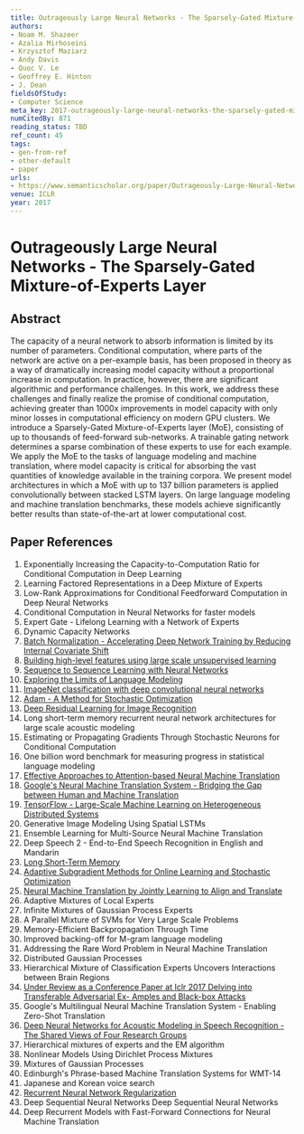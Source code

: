 ```yaml
---
title: Outrageously Large Neural Networks - The Sparsely-Gated Mixture-of-Experts Layer
authors:
- Noam M. Shazeer
- Azalia Mirhoseini
- Krzysztof Maziarz
- Andy Davis
- Quoc V. Le
- Geoffrey E. Hinton
- J. Dean
fieldsOfStudy:
- Computer Science
meta_key: 2017-outrageously-large-neural-networks-the-sparsely-gated-mixture-of-experts-layer
numCitedBy: 871
reading_status: TBD
ref_count: 45
tags:
- gen-from-ref
- other-default
- paper
urls:
- https://www.semanticscholar.org/paper/Outrageously-Large-Neural-Networks:-The-Layer-Shazeer-Mirhoseini/510e26733aaff585d65701b9f1be7ca9d5afc586?sort=total-citations
venue: ICLR
year: 2017
---
```


# Outrageously Large Neural Networks - The Sparsely-Gated Mixture-of-Experts Layer

## Abstract

The capacity of a neural network to absorb information is limited by its number of parameters. Conditional computation, where parts of the network are active on a per-example basis, has been proposed in theory as a way of dramatically increasing model capacity without a proportional increase in computation. In practice, however, there are significant algorithmic and performance challenges. In this work, we address these challenges and finally realize the promise of conditional computation, achieving greater than 1000x improvements in model capacity with only minor losses in computational efficiency on modern GPU clusters. We introduce a Sparsely-Gated Mixture-of-Experts layer (MoE), consisting of up to thousands of feed-forward sub-networks. A trainable gating network determines a sparse combination of these experts to use for each example. We apply the MoE to the tasks of language modeling and machine translation, where model capacity is critical for absorbing the vast quantities of knowledge available in the training corpora. We present model architectures in which a MoE with up to 137 billion parameters is applied convolutionally between stacked LSTM layers. On large language modeling and machine translation benchmarks, these models achieve significantly better results than state-of-the-art at lower computational cost.

## Paper References

1. Exponentially Increasing the Capacity-to-Computation Ratio for Conditional Computation in Deep Learning
2. Learning Factored Representations in a Deep Mixture of Experts
3. Low-Rank Approximations for Conditional Feedforward Computation in Deep Neural Networks
4. Conditional Computation in Neural Networks for faster models
5. Expert Gate - Lifelong Learning with a Network of Experts
6. Dynamic Capacity Networks
7. [Batch Normalization - Accelerating Deep Network Training by Reducing Internal Covariate Shift](2015-batch-normalization-accelerating-deep-network-training-by-reducing-internal-covariate-shift)
8. [Building high-level features using large scale unsupervised learning](2013-building-high-level-features-using-large-scale-unsupervised-learning)
9. [Sequence to Sequence Learning with Neural Networks](2014-sequence-to-sequence-learning-with-neural-networks)
10. [Exploring the Limits of Language Modeling](2016-exploring-the-limits-of-language-modeling)
11. [ImageNet classification with deep convolutional neural networks](2012-alexnet.md)
12. [Adam - A Method for Stochastic Optimization](2015-adam-a-method-for-stochastic-optimization)
13. [Deep Residual Learning for Image Recognition](2015-resnet.md)
14. Long short-term memory recurrent neural network architectures for large scale acoustic modeling
15. Estimating or Propagating Gradients Through Stochastic Neurons for Conditional Computation
16. One billion word benchmark for measuring progress in statistical language modeling
17. [Effective Approaches to Attention-based Neural Machine Translation](2015-effective-approaches-to-attention-based-neural-machine-translation)
18. [Google's Neural Machine Translation System - Bridging the Gap between Human and Machine Translation](2016-google-s-neural-machine-translation-system-bridging-the-gap-between-human-and-machine-translation)
19. [TensorFlow - Large-Scale Machine Learning on Heterogeneous Distributed Systems](2016-tensorflow-large-scale-machine-learning-on-heterogeneous-distributed-systems)
20. Generative Image Modeling Using Spatial LSTMs
21. Ensemble Learning for Multi-Source Neural Machine Translation
22. Deep Speech 2 - End-to-End Speech Recognition in English and Mandarin
23. [Long Short-Term Memory](1997-long-short-term-memory)
24. [Adaptive Subgradient Methods for Online Learning and Stochastic Optimization](2010-adaptive-subgradient-methods-for-online-learning-and-stochastic-optimization)
25. [Neural Machine Translation by Jointly Learning to Align and Translate](2015-neural-machine-translation-by-jointly-learning-to-align-and-translate)
26. Adaptive Mixtures of Local Experts
27. Infinite Mixtures of Gaussian Process Experts
28. A Parallel Mixture of SVMs for Very Large Scale Problems
29. Memory-Efficient Backpropagation Through Time
30. Improved backing-off for M-gram language modeling
31. Addressing the Rare Word Problem in Neural Machine Translation
32. Distributed Gaussian Processes
33. Hierarchical Mixture of Classification Experts Uncovers Interactions between Brain Regions
34. [Under Review as a Conference Paper at Iclr 2017 Delving into Transferable Adversarial Ex- Amples and Black-box Attacks](2016-under-review-as-a-conference-paper-at-iclr-2017-delving-into-transferable-adversarial-ex-amples-and-black-box-attacks)
35. Google's Multilingual Neural Machine Translation System - Enabling Zero-Shot Translation
36. [Deep Neural Networks for Acoustic Modeling in Speech Recognition - The Shared Views of Four Research Groups](2012-deep-neural-networks-for-acoustic-modeling-in-speech-recognition-the-shared-views-of-four-research-groups)
37. Hierarchical mixtures of experts and the EM algorithm
38. Nonlinear Models Using Dirichlet Process Mixtures
39. Mixtures of Gaussian Processes
40. Edinburgh's Phrase-based Machine Translation Systems for WMT-14
41. Japanese and Korean voice search
42. [Recurrent Neural Network Regularization](2014-recurrent-neural-network-regularization)
43. Deep Sequential Neural Networks Deep Sequential Neural Networks
44. Deep Recurrent Models with Fast-Forward Connections for Neural Machine Translation
